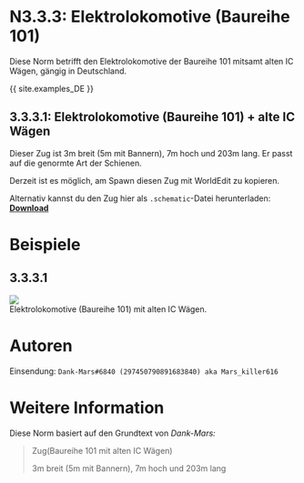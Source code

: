 # N3.3.3:  Elektrolokomotive (Baureihe 101)

Diese Norm betrifft den Elektrolokomotive der Baureihe 101 mitsamt alten IC Wägen, gängig in Deutschland.

{{ site.examples_DE }}

## 3.3.3.1:  Elektrolokomotive (Baureihe 101) + alte IC Wägen

Dieser Zug ist 3m breit (5m mit Bannern), 7m hoch und 203m lang. Er passt auf die genormte Art der Schienen.

Derzeit ist es möglich, am Spawn diesen Zug mit WorldEdit zu kopieren.

Alternativ kannst du den Zug hier als `.schematic`-Datei herunterladen: **[Download](https://cdn.discordapp.com/attachments/702906713317310484/702961961599500288/IC1.schematic)**

# Beispiele

## 3.3.3.1

![](https://i.imgur.com/cy5yBbR.png)  
Elektrolokomotive (Baureihe 101) mit alten IC Wägen.

# Autoren

Einsendung: `Dank-Mars#6840 (297450790891683840) aka Mars_killer616`

# Weitere Information

Diese Norm basiert auf den Grundtext von _Dank-Mars:_

> Zug(Baureihe 101 mit alten IC Wägen)
>
> 3m breit (5m mit Bannern), 7m hoch und 203m lang